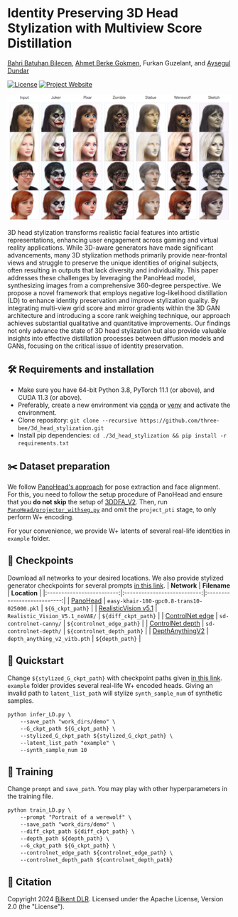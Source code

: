 # Identity Preserving 3D Head Stylization with Multiview Score Distillation

[Bahri Batuhan Bilecen](https://three-bee.github.io), [Ahmet Berke Gokmen](https://berkegokmen1.medium.com/), Furkan Guzelant, and [Aysegul Dundar](http://www.cs.bilkent.edu.tr/~adundar/)

[![License](https://img.shields.io/badge/License-Apache_2.0-blue.svg)](https://opensource.org/licenses/Apache-2.0) [![Project Website](https://img.shields.io/badge/Project_website-red.svg)](https://three-bee.github.io/head_stylization/)

![Teaser](./assets/teaser.png)

3D head stylization transforms realistic facial features into artistic representations, enhancing user engagement across gaming and virtual reality applications. While 3D-aware generators have made significant advancements, many 3D stylization methods primarily provide near-frontal views and struggle to preserve the unique identities of original subjects, often resulting in outputs that lack diversity and individuality. This paper addresses these challenges by leveraging the PanoHead model, synthesizing images from a comprehensive 360-degree perspective. We propose a novel framework that employs negative log-likelihood distillation (LD) to enhance identity preservation and improve stylization quality. By integrating multi-view grid score and mirror gradients within the 3D GAN architecture and introducing a score rank weighing technique, our approach achieves substantial qualitative and quantitative improvements. Our findings not only advance the state of 3D head stylization but also provide valuable insights into effective distillation processes between diffusion models and GANs, focusing on the critical issue of identity preservation.

## 🛠️ Requirements and installation
* Make sure you have 64-bit Python 3.8, PyTorch 11.1 (or above), and CUDA 11.3 (or above).
* Preferably, create a new environment via [conda](https://conda.io/projects/conda/en/latest/user-guide/tasks/manage-environments.html) or [venv](https://docs.python.org/3/library/venv.html) and activate the environment.
* Clone repository: ```git clone --recursive https://github.com/three-bee/3d_head_stylization.git```
* Install pip dependencies: ```cd ./3d_head_stylization && pip install -r requirements.txt```

## :scissors: Dataset preparation
We follow [PanoHead's approach](https://github.com/NVlabs/eg3d/?tab=readme-ov-file#preparing-datasets) for pose extraction and face alignment.  For this, you need to follow the setup procedure of PanoHead and ensure that you **do not skip** the setup of [3DDFA_V2](https://github.com/cleardusk/3DDFA_V2). Then, run [```PanoHead/projector_withseg.py```](https://github.com/SizheAn/PanoHead/blob/17ad915941c7e2703d5aa3eb5ff12eac47c90e53/projector_withseg.py#L330) and omit the ```project_pti``` stage, to only perform W+ encoding.

For your convenience, we provide W+ latents of several real-life identities in ```example``` folder.

## :checkered_flag: Checkpoints
Download all networks to your desired locations. We also provide stylized generator checkpoints for several prompts [in this link](https://drive.google.com/drive/folders/1P62hXsuOPbSGEhwFd4RtRWL7nzf44hRD?usp=sharing).
|        **Network**        |         **Filename**        |         **Location**        |
|:-------------------------:|:---------------------------:|:---------------------------:|
| [PanoHead](https://drive.google.com/drive/folders/1m517-F1NCTGA159dePs5R5qj02svtX1_) | ```easy-khair-180-gpc0.8-trans10-025000.pkl```   | ```${G_ckpt_path}```   |
|        [RealisticVision v5.1](https://huggingface.co/SG161222/Realistic_Vision_V5.1_noVAE) | ```Realistic_Vision_V5.1_noVAE/``` | ```${diff_ckpt_path}```   |
|  [ControlNet edge](https://huggingface.co/lllyasviel/sd-controlnet-edge) | ```sd-controlnet-canny/```   | ```${controlnet_edge_path}```   |
|      [ControlNet depth](https://huggingface.co/lllyasviel/sd-controlnet-depth) | ```sd-controlnet-depth/```              | ```${controlnet_depth_path}```   |
|       [DepthAnythingV2](https://github.com/DepthAnything/Depth-Anything-V2) | ```depth_anything_v2_vitb.pth```           | ```${depth_path}```   |


## :rocket: Quickstart
Change ```${stylized_G_ckpt_path}``` with checkpoint paths given [in this link](https://drive.google.com/drive/folders/1P62hXsuOPbSGEhwFd4RtRWL7nzf44hRD?usp=sharing). ```example``` folder provides several real-life W+ encoded heads. Giving an invalid path to ```latent_list_path``` will stylize ```synth_sample_num``` of synthetic samples.
```
python infer_LD.py \
    --save_path "work_dirs/demo" \
    --G_ckpt_path ${G_ckpt_path} \
    --stylized_G_ckpt_path ${stylized_G_ckpt_path} \
    --latent_list_path "example" \
    --synth_sample_num 10
```
## :running: Training
Change ```prompt``` and ```save_path```. You may play with other hyperparameters in the training file.
```
python train_LD.py \
    --prompt "Portrait of a werewolf" \
    --save_path "work_dirs/demo" \
    --diff_ckpt_path ${diff_ckpt_path} \
    --depth_path ${depth_path} \
    --G_ckpt_path ${G_ckpt_path} \
    --controlnet_edge_path ${controlnet_edge_path} \
    --controlnet_depth_path ${controlnet_depth_path}
```


## :incoming_envelope: Citation


Copyright 2024 [Bilkent DLR](https://dlr.bilkent.edu.tr/). Licensed under the Apache License, Version 2.0 (the "License").
